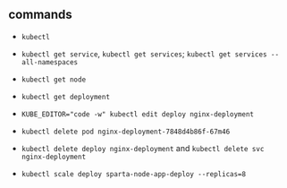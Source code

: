 ## commands
- `kubectl`
- `kubectl get service`, `kubectl get services`; `kubectl get services --all-namespaces`

- `kubectl get node`
- `kubectl get deployment`
- `KUBE_EDITOR="code -w" kubectl edit deploy nginx-deployment`
- `kubectl delete pod nginx-deployment-7848d4b86f-67m46`
- `kubectl delete deploy nginx-deployment` and `kubectl delete svc nginx-deployment`
- `kubectl scale deploy sparta-node-app-deploy --replicas=8`
